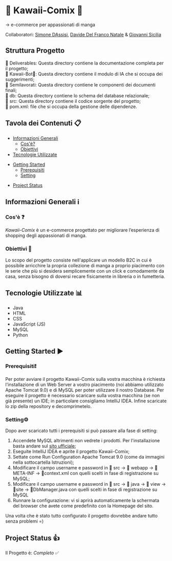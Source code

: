 # 🌸 Kawaii-Comix 🌸
→ e-commerce per appassionati di manga  

Collaboratori: [Simone DAssisi](//github.com/Smo17817), [Davide Del Franco Natale](https://github.com/ddfn03) & [Giovanni Sicilia](https://github.com/giogiosici)  

## Struttura Progetto  
📁 Deliverables: Questa directory contiene la documentazione completa per il progetto;    
📁 Kawaii-Bot🌸: Questa directory contiene il modulo di IA che si occupa dei suggerimenti;  
📁 Semilavorati: Questa directory contiene le componenti dei documenti finali;  
📁	db: Questa directory contiene lo schema del database relazionale;  
📁 src: Questa directory contiene il codice sorgente del progetto;  
📄 pom.xml: file che si occupa della gestione delle dipendenze.

## Tavola dei Contenuti 📋
* [Informazioni Generali](#informazioni-generali-ℹ)
  + [Cos'è?](#cosè-)
  + [Obiettivi](#obiettivi-)
* [Tecnologie Utilizzate](#Tecnologie-Utilizzate-)
- [Getting Started](#getting-started-)
  - [Prerequisiti](#prerequisiti)
  - [Setting](#setting)
* [Project Status](#project-status-)
## Informazioni Generali ℹ
### Cos'è ❓
_Kawaii-Comix_ è un e-commerce progettato per migliorare l’esperienza di shopping degli appassionati di manga.  
### Obiettivi 🎯
Lo scopo del progetto consiste nell'applicare un modello B2C in cui è possibile arricchire la propria collezione di manga a proprio piacimento con le serie che più si desidera semplicemente con un click e comodamente da casa, senza bisogno di doversi recare fisicamente in libreria o in fumetteria.
## Tecnologie Utilizzate 📊
+ Java
+ HTML
+ CSS
+ JavaScript (JS)
+ MySQL
+ Python

## Getting Started ▶️
### Prerequisiti❗
Per poter avviare il progetto Kawaii-Comix sulla vostra macchina è richiesta l'installazione di un Web Server a vostro piacimento (noi abbiamo utilizzato Apache Tomcat 9.0) e di MySQL per poter utilizzare il nostro Database. Per eseguire il progetto è necessario scaricare sulla vostra macchina (se non già presente) un IDE; in particolare consigliamo IntelliJ IDEA. Infine scaricate lo zip della repository e decomprimetelo.

### Setting⚙️
Dopo aver scaricato tutti i prerequisiti si può passare alla fase di setting: 
1. Accendete MySQL altrimenti non vedrete i prodotti. Per l'installazione basta andare sul [sito ufficiale](https://dev.mysql.com/doc/mysql-installation-excerpt/5.7/en/);
2. Eseguite IntelliJ IDEA e aprite il progetto Kawaii-Comix;
3. Settate come Run Configuration Apache Tomcat 9.0 (come da immagini nella sottocartella Istruzioni);
4. Modificare il campo username e password in 📁 src -> 📁 webapp -> 📁 META-INF -> 📄context.xml con quelli scelti in fase di registrazione su MySQL;
5. Modificare il campo username e password in 📁 src -> 📁 java -> 📁 view -> 📁site -> 📄DbManager.java con quelli scelti in fase di registrazione su MySQL
6. Runnare la configurazione: vi si aprirà automaticamente la schermata del browser che avete come predefinito con la Homepage del sito.

Una volta che è stato tutto configurato il progetto dovrebbe andare tutto senza problemi =)
   
## Project Status 👍
Il Progetto è: _Completo_ ✅
